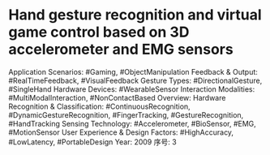 # Hand gesture recognition and virtual game control based on 3D accelerometer and EMG sensors

Application Scenarios: #Gaming, #ObjectManipulation
Feedback & Output: #RealTimeFeedback, #VisualFeedback
Gesture Types: #DirectionalGesture, #SingleHand
Hardware Devices: #WearableSensor
Interaction Modalities: #MultiModalInteraction, #NonContactBased
Overview: Hardware
Recognition & Classification: #ContinuousRecognition, #DynamicGestureRecognition, #FingerTracking, #GestureRecognition, #HandTracking
Sensing Technology: #Accelerometer, #BioSensor, #EMG, #MotionSensor
User Experience & Design Factors: #HighAccuracy, #LowLatency, #PortableDesign
Year: 2009
序号: 3
